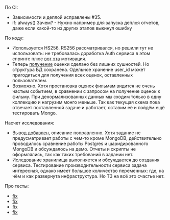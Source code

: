 По CI:
- Зависимости и деплой исправлены #35.
- if: always() Зачем? - Нужно например для запуска деплоя отчетов, даже если какой-то из других этапов выкинул ошибку


По коду:

-  Используется HS256.  RS256  рассматривался, но решили тут не использовать: не требовалась доработка Auth сервиса в этом спринте плюс [вот эта](https://stackoverflow.com/questions/39239051/rs256-vs-hs256-whats-the-difference) мотивация.
- Теперь [получение](https://github.com/emiliskan/ugc_sprint_2/blob/fc44dcf7eed0247de8415e1108e7560f4dcfbc92/ugc_api/api/v1/movie_scores.py#L33) оценки сделано без лишних сушностей. Но структура БД сохранена. Одельное хранение user_id может пригодиться для получения всех оценок, оставленных пользователем.
- Возможно. Хотя простановка оценок фильмам видится не очень частым событием, в сравнении с запросом на получение оценок к фильму.  При денормализованных данных мы сходим только в одну коллекцию и нагрузим монго меньше. Так как текущая схема пока отвечает поставленной задаче и работает, оставим её и пойдём ещё тестировать Mongo.

Насчет исследования:

-  Вывод [добавлен](https://github.com/emiliskan/ugc_sprint_2/tree/main/research/mongo), описание поправленно. Хотя задание не предусматривает работы с чем-то кроме MongoDB, действительно проводилось сравнение работы Postgres и шаридированного MongoDB и обсуждалось на демо.  Отчеты и скрипты не оформлялись, так как таких требований в задании нет.
- Иследование хранилища выполняется и обсуждается до создания сервиса.  Тестирование производительности сервиса задача интересная, однако имеет большое количество переменных: где, на чём и как развернута инфраструктура. Но ТЗ на всё это счастье нет.

Про тесты:
- [fix](https://github.com/emiliskan/ugc_sprint_2/blob/main/ugc_api/tests/src/test_review_score.py)
- [fix](https://github.com/emiliskan/ugc_sprint_2/blob/main/ugc_api/tests/src/test_movie_score.py)
- [fix](https://github.com/emiliskan/ugc_sprint_2/blob/main/ugc_api/tests/src/test_review.py)
- [fix](https://github.com/emiliskan/ugc_sprint_2/blob/main/ugc_api/tests/src/test_review_score.py)